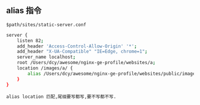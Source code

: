 ## alias 指令

`$path/sites/static-server.conf`

```sh
server {
    listen 82;
    add_header 'Access-Control-Allow-Origin' '*';
    add_header "X-UA-Compatible" "IE=Edge, chrome=1";
    server_name localhost;
    root /Users/dcy/awesome/nginx-ge-profile/websites/a;
    location /images/a/ {
        alias /Users/dcy/awesome/nginx-ge-profile/websites/public/images/;
    }
}

```

`alias location 匹配,尾缀要写都写,要不写都不写.`
